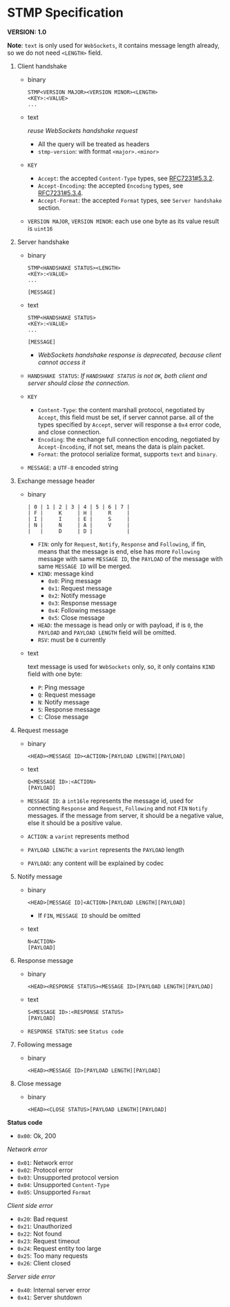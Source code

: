# STMP Specification

**VERSION: 1.0**

**Note**: `text` is only used for `WebSockets`, it contains message length already, so we do not need `<LENGTH>` field.

1. Client handshake

   - binary

     ```text
     STMP<VERSION MAJOR><VERSION MINOR><LENGTH>
     <KEY>:<VALUE>
     ...
     ```

   - text

     _reuse WebSockets handshake request_

     - All the query will be treated as headers
     - `stmp-version`: with format `<major>.<minor>`

   - `KEY`

     - `Accept`: the accepted `Content-Type` types, see [RFC7231#5.3.2](https://tools.ietf.org/html/rfc7231#section-5.3.2).
     - `Accept-Encoding`: the accepted `Encoding` types, see [RFC7231#5.3.4](https://tools.ietf.org/html/rfc7231#section-5.3.2).
     - `Accept-Format`: the accepted `Format` types, see `Server handshake` section.

   - `VERSION MAJOR`, `VERSION MINOR`: each use one byte as its value result is `uint16`

2. Server handshake

   - binary

     ```text
     STMP<HANDSHAKE STATUS><LENGTH>
     <KEY>:<VALUE>
     ...

     [MESSAGE]
     ```

   - text

     ```text
     STMP<HANDSHAKE STATUS>
     <KEY>:<VALUE>
     ...

     [MESSAGE]
     ```

     - _WebSockets handshake response is deprecated, because client cannot access it_

   - `HANDSHAKE STATUS`: _If `HANDSHAKE STATUS` is not `OK`, both client and server should close the connection._

   - `KEY`

     - `Content-Type`: the content marshall protocol, negotiated by `Accept`, this field must be set, if server cannot parse.
       all of the types specified by `Accept`, server will response a `0x4` error code, and close connection.
     - `Encoding`: the exchange full connection encoding, negotiated by `Accept-Encoding`, if not set, means the data is plain packet.
     - `Format`: the protocol serialize format, supports `text` and `binary`.

   - `MESSAGE`: a `UTF-8` encoded string

3. Exchange message header

   - binary

     ```text
     | 0 | 1 | 2 | 3 | 4 | 5 | 6 | 7 |
     | F |     K     | H |     R     |
     | I |     I     | E |     S     |
     | N |     N     | A |     V     |
     |   |     D     | D |           |
     ```

     - `FIN`: only for `Request`, `Notify`, `Response` and `Following`, if fin, means
       that the message is end, else has more `Following` message with same `MESSAGE ID`,
       the `PAYLOAD` of the message with same `MESSAGE ID` will be merged.
     - `KIND`: message kind
       - `0x0`: Ping message
       - `0x1`: Request message
       - `0x2`: Notify message
       - `0x3`: Response message
       - `0x4`: Following message
       - `0x5`: Close message
     - `HEAD`: the message is head only or with payload, if is `0`, the `PAYLOAD` and `PAYLOAD LENGTH` field will be omitted.
     - `RSV`: must be `0` currently

   - text

     text message is used for `WebSockets` only, so, it only contains
     `KIND` field with one byte:

     - `P`: Ping message
     - `Q`: Request message
     - `N`: Notify message
     - `S`: Response message
     - `C`: Close message

4. Request message

   - binary

     ```text
     <HEAD><MESSAGE ID><ACTION>[PAYLOAD LENGTH][PAYLOAD]
     ```

   - text

     ```text
     Q<MESSAGE ID>:<ACTION>
     [PAYLOAD]
     ```

   - `MESSAGE ID`: a `int16le` represents the message id, used for connecting `Response` and `Request`, `Following` and not `FIN` `Notify` messages.
      if the message from server, it should be a negative value, else it should be a positive value.
   - `ACTION`: a `varint` represents method
   - `PAYLOAD LENGTH`: a `varint` represents the `PAYLOAD` length
   - `PAYLOAD`: any content will be explained by codec

5. Notify message

   - binary

     ```text
     <HEAD>[MESSAGE ID]<ACTION>[PAYLOAD LENGTH][PAYLOAD]
     ```

     - If `FIN`, `MESSAGE ID` should be omitted

   - text

     ```text
     N<ACTION>
     [PAYLOAD]
     ```

6. Response message

   - binary

     ```text
     <HEAD><RESPONSE STATUS><MESSAGE ID>[PAYLOAD LENGTH][PAYLOAD]
     ```

   - text

     ```text
     S<MESSAGE ID>:<RESPONSE STATUS>
     [PAYLOAD]
     ```

   - `RESPONSE STATUS`: see `Status code`

7. Following message

   - binary

     ```text
     <HEAD><MESSAGE ID>[PAYLOAD LENGTH][PAYLOAD]
     ```

8. Close message

   - binary

     ```text
     <HEAD><CLOSE STATUS>[PAYLOAD LENGTH][PAYLOAD]
     ```

**Status code**

- `0x00`: Ok, 200

_Network error_

- `0x01`: Network error
- `0x02`: Protocol error
- `0x03`: Unsupported protocol version
- `0x04`: Unsupported `Content-Type`
- `0x05`: Unsupported `Format`

_Client side error_

- `0x20`: Bad request
- `0x21`: Unauthorized
- `0x22`: Not found
- `0x23`: Request timeout
- `0x24`: Request entity too large
- `0x25`: Too many requests
- `0x26`: Client closed

_Server side error_

- `0x40`: Internal server error
- `0x41`: Server shutdown
